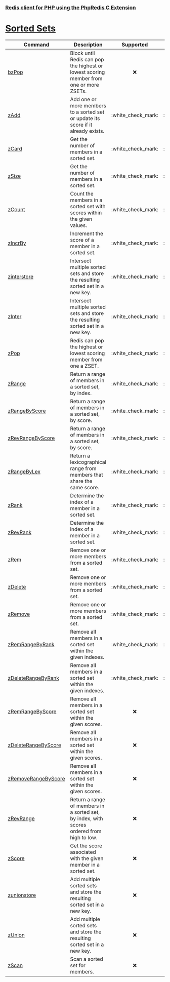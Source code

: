 ### [Redis client for PHP using the PhpRedis C Extension](../README.md)
# [Sorted Sets](docs/sorted-sets.md)

|Command                                    |Description                                                                                |Supported  |Tested     |Class/Trait    |Method             |
|---                                        |---                                                                                        |:-:        |:-:        |---            |---                |
|[bzPop](#bzPop)                            |Block until Redis can pop the highest or lowest scoring member from one or more ZSETs.     |:x:        |:x:        |SortedSets     |bzPop              |
|[zAdd](#zAdd)                              |Add one or more members to a sorted set or update its score if it already exists.          |:white\_check\_mark:        |:white\_check\_mark:        |SortedSets     |zAdd               |
|[zCard](#zCard)                            |Get the number of members in a sorted set.                                                 |:white\_check\_mark:        |:white\_check\_mark:        |SortedSets     |zCard              |
|[zSize](#zSize)                            |Get the number of members in a sorted set.                                                 |:white\_check\_mark:        |:white\_check\_mark:        |SortedSets     |zSize              |
|[zCount](#zCount)                          |Count the members in a sorted set with scores within the given values.                     |:white\_check\_mark:        |:white\_check\_mark:        |SortedSets     |zCount             |
|[zIncrBy](#zIncrBy)                        |Increment the score of a member in a sorted set.                                           |:white\_check\_mark:        |:white\_check\_mark:        |SortedSets     |zIncrBy            |
|[zinterstore](#zinterstore)                |Intersect multiple sorted sets and store the resulting sorted set in a new key.            |:white\_check\_mark:        |:white\_check\_mark:        |SortedSets     |zinterstore        |
|[zInter](#zInter)                          |Intersect multiple sorted sets and store the resulting sorted set in a new key.            |:white\_check\_mark:        |:white\_check\_mark:        |SortedSets     |zInter             |
|[zPop](#zPop)                              |Redis can pop the highest or lowest scoring member from one a ZSET.                        |:white\_check\_mark:        |:white\_check\_mark:        |SortedSets     |zPop               |
|[zRange](#zRange)                          |Return a range of members in a sorted set, by index.                                       |:white\_check\_mark:        |:white\_check\_mark:        |SortedSets     |zRange             |
|[zRangeByScore](#zRangeByScore)            |Return a range of members in a sorted set, by score.                                       |:white\_check\_mark:        |:white\_check\_mark:        |SortedSets     |zRangeByScore      |
|[zRevRangeByScore](#zRevRangeByScore)      |Return a range of members in a sorted set, by score.                                       |:white\_check\_mark:        |:white\_check\_mark:        |SortedSets     |zRevRangeByScore   |
|[zRangeByLex](#zRangeByLex)                |Return a lexicographical range from members that share the same score.                     |:white\_check\_mark:        |:white\_check\_mark:        |SortedSets     |zRangeByLex        |
|[zRank](#zRank)                            |Determine the index of a member in a sorted set.                                           |:white\_check\_mark:        |:white\_check\_mark:        |SortedSets     |zRank              |
|[zRevRank](#zRevRank)                      |Determine the index of a member in a sorted set.                                           |:white\_check\_mark:        |:white\_check\_mark:        |SortedSets     |zRevRank           |
|[zRem](#zRem)                              |Remove one or more members from a sorted set.                                              |:white\_check\_mark:        |:white\_check\_mark:        |SortedSets     |zRem               |
|[zDelete](#zDelete)                        |Remove one or more members from a sorted set.                                              |:white\_check\_mark:        |:white\_check\_mark:        |SortedSets     |zDelete            |
|[zRemove](#zRemove)                        |Remove one or more members from a sorted set.                                              |:white\_check\_mark:        |:white\_check\_mark:        |SortedSets     |zRemove            |
|[zRemRangeByRank](#zRemRangeByRank)        |Remove all members in a sorted set within the given indexes.                               |:white\_check\_mark:        |:white\_check\_mark:        |SortedSets     |zRemRangeByRank    |
|[zDeleteRangeByRank](#zDeleteRangeByRank)  |Remove all members in a sorted set within the given indexes.                               |:white\_check\_mark:        |:white\_check\_mark:        |SortedSets     |zDeleteRangeByRank |
|[zRemRangeByScore](#zRemRangeByScore)      |Remove all members in a sorted set within the given scores.                                |:x:        |:x:        |SortedSets     |zRemRangeByScore   |
|[zDeleteRangeByScore](#zDeleteRangeByScore)|Remove all members in a sorted set within the given scores.                                |:x:        |:x:        |SortedSets     |zDeleteRangeByScore|
|[zRemoveRangeByScore](#zRemoveRangeByScore)|Remove all members in a sorted set within the given scores.                                |:x:        |:x:        |SortedSets     |zRemoveRangeByScore|
|[zRevRange](#zRevRange)                    |Return a range of members in a sorted set, by index, with scores ordered from high to low. |:x:        |:x:        |SortedSets     |zRevRange          |
|[zScore](#zScore)                          |Get the score associated with the given member in a sorted set.                            |:x:        |:x:        |SortedSets     |zScore             |
|[zunionstore](#zunionstore)                |Add multiple sorted sets and store the resulting sorted set in a new key.                  |:x:        |:x:        |SortedSets     |zunionstore        |
|[zUnion](#zUnion)                          |Add multiple sorted sets and store the resulting sorted set in a new key.                  |:x:        |:x:        |SortedSets     |zUnion             |
|[zScan](#zScan)                            |Scan a sorted set for members.                                                             |:x:        |:x:        |SortedSets     |zScan              |
